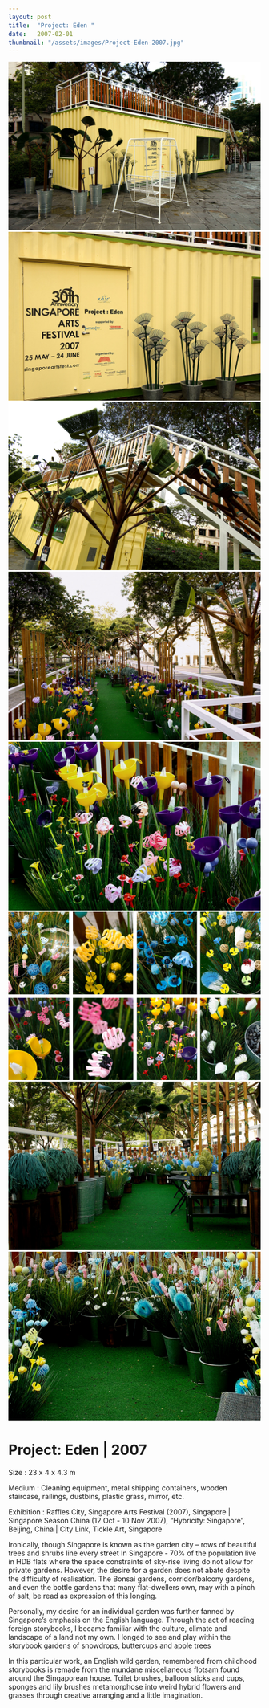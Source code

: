 ```yaml
---
layout: post
title:  "Project: Eden "
date:   2007-02-01
thumbnail: "/assets/images/Project-Eden-2007.jpg"
---
```


![My image Name](/assets/images/Project-Eden_01.jpg)
![My image Name](/assets/images/Project-Eden_02.jpg)
![My image Name](/assets/images/Project-Eden_03.jpg)
![My image Name](/assets/images/Project-Eden_04.jpg)
![My image Name](/assets/images/Project-Eden_05.jpg)
![My image Name](/assets/images/Project-Eden_06.jpg)
![My image Name](/assets/images/Project-Eden_07.jpg)
![My image Name](/assets/images/Project-Eden_08.jpg)

# Project: Eden | 2007

Size
: 23 x 4 x 4.3 m

Medium
: Cleaning equipment, metal shipping containers, wooden staircase, railings, dustbins, plastic grass, mirror, etc.

Exhibition
: Raffles City, Singapore Arts Festival (2007), Singapore &#124; Singapore Season China (12 Oct - 10 Nov 2007), “Hybricity: Singapore”, Beijing, China &#124; City Link, Tickle Art, Singapore

Ironically, though Singapore is known as the garden city – rows of beautiful trees and shrubs line every street In Singapore - 70% of the population live in HDB flats where the space constraints of sky-rise living do not allow for private gardens.   However, the desire for a garden does not abate despite the difficulty of realisation.  The Bonsai gardens, corridor/balcony gardens, and even the bottle gardens that many flat-dwellers own, may with a pinch of salt, be read as expression of this longing.

Personally, my desire for an individual garden was further fanned by Singapore’s emphasis on the English language. Through the act of reading foreign storybooks, I became familiar with the culture, climate and landscape of a land not my own.  I longed to see and play within the storybook gardens of snowdrops, buttercups and apple trees

In this particular work, an English wild garden, remembered from childhood storybooks is remade from the mundane miscellaneous flotsam found around the Singaporean house.  Toilet brushes, balloon sticks and cups, sponges and lily brushes metamorphose into weird hybrid flowers and grasses through creative arranging and a little imagination.